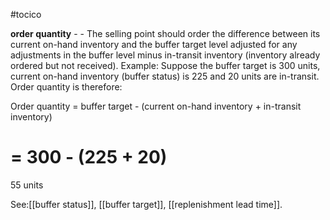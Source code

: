 #tocico

<b>order quantity</b> -  - The selling point should order the difference between its current on-hand inventory and the buffer target level adjusted for any adjustments in the buffer level minus in-transit inventory (inventory already ordered but not received). 
Example:  Suppose the buffer target is 300 units, current on-hand inventory (buffer status) is 225 and 20 units are in-transit.  Order quantity is therefore: 
 
 
 
Order quantity =
buffer target - (current on-hand inventory + in-transit inventory) 








 







 =
300 - (225 + 20)
 =
55 units 
 
 



See:[[buffer status]], [[buffer target]], [[replenishment lead time]].




